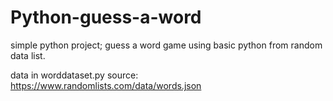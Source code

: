 # Python-guess-a-word
simple python project; guess a word game using basic python from random data list.

data in worddataset.py source: https://www.randomlists.com/data/words.json
